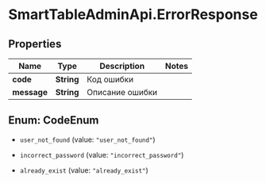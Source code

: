 # SmartTableAdminApi.ErrorResponse

## Properties

Name | Type | Description | Notes
------------ | ------------- | ------------- | -------------
**code** | **String** | Код ошибки | 
**message** | **String** | Описание ошибки | 



## Enum: CodeEnum


* `user_not_found` (value: `"user_not_found"`)

* `incorrect_password` (value: `"incorrect_password"`)

* `already_exist` (value: `"already_exist"`)




